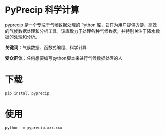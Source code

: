 # PyPrecip 科学计算

pyprecip 是一个专注于气候数据处理的 Python 库，旨在为用户提供方便、高效的气候数据处理和分析工具。该库致力于处理各种气候数据，并特别关注于降水数据的处理和分析。

**关键词**：气候数据、函数式编程、科学计算

**受众群体**：任何想要编写python脚本来进行气候数据处理的人

# 下载

```sheel
pip install pyprecip
```

# 使用

```shell
python -m pyprecip.xxx.xxx
```

